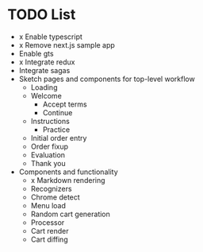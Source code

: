 # TODO List

* x Enable typescript
* x Remove next.js sample app
* Enable gts
* x Integrate redux
* Integrate sagas
* Sketch pages and components for top-level workflow
  * Loading
  * Welcome
    * Accept terms
    * Continue
  * Instructions
    * Practice
  * Initial order entry
  * Order fixup
  * Evaluation
  * Thank you
* Components and functionality
  * x Markdown rendering
  * Recognizers
  * Chrome detect
  * Menu load
  * Random cart generation
  * Processor
  * Cart render
  * Cart diffing

